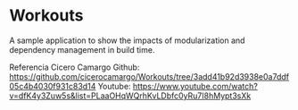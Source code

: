 # Workouts

A sample application to show the impacts of modularization and dependency management in build time.

Referencia Cicero Camargo
Github: https://github.com/cicerocamargo/Workouts/tree/3add41b92d3938e0a7ddf05c4b4030f931c83d14
Youtube: https://www.youtube.com/watch?v=dfK4y3Zuw5s&list=PLaaOHqWQrhKvLDbfc0yRu7I8hMypt3sXk
